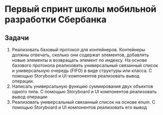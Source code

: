 # Первый спринт школы мобильной разработки Сбербанка
## Задачи
1. Реализовать базовый протокол для контейнеров.
    Контейнеры должны отвечать, сколько они содержат элементов, добавлять новые элементы и возвращать элемент по индексу. На основе базового протокола реализовать универсальный связанный список и универсальную очередь (FIFO) в виде структуры или класса. С помощью Storyboard и UI-компонентов реализовать вывод операции.
2. Написать универсальную функцию суммирования двух объектов одного типа. С помощью Storyboard и UI компонентов реализовать вывод операции
3. Реализовать универсальный связанный список на основе enum. С помощью Storyboard и UI компонентов реализовать его вывод